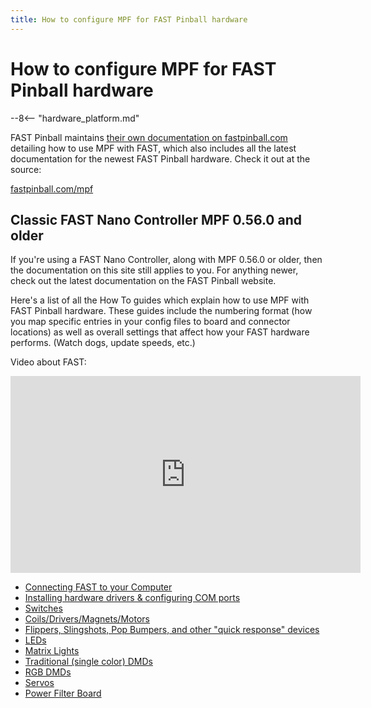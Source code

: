 ```yaml
---
title: How to configure MPF for FAST Pinball hardware
---
```


# How to configure MPF for FAST Pinball hardware

--8<-- "hardware_platform.md"

FAST Pinball maintains [their own documentation on fastpinball.com](https://fastpinball.com/mpf)
detailing how to use MPF with FAST, which also includes all the
latest documentation for the newest FAST Pinball hardware.
Check it out at the source:

[fastpinball.com/mpf](https://fastpinball.com/mpf)

## Classic FAST Nano Controller MPF 0.56.0 and older

If you're using a FAST Nano Controller, along with MPF 0.56.0 or
older, then the documentation on this site still applies to you.
For anything newer, check out the latest documentation on the
FAST Pinball website.

Here's a list of all the How To guides which explain how to use MPF
with FAST Pinball hardware. These guides include the numbering format
(how you map specific entries in your config files to board and
connector locations) as well as overall settings that affect how your
FAST hardware performs. (Watch dogs, update speeds, etc.)

Video about FAST:

<div class="video-wrapper">
<iframe width="560" height="315" src="https://www.youtube.com/embed/uS_dNWOL8mw" title="YouTube video player" frameborder="0" allow="accelerometer; autoplay; clipboard-write; encrypted-media; gyroscope; picture-in-picture" allowfullscreen></iframe>
</div>

* [Connecting FAST to your Computer](connecting.md)
* [Installing hardware drivers & configuring COM ports](config.md)
* [Switches](switches.md)
* [Coils/Drivers/Magnets/Motors](drivers.md)
* [Flippers, Slingshots, Pop Bumpers, and other "quick response" devices](hw_rules)
* [LEDs](leds.md)
* [Matrix Lights](lights.md)
* [Traditional (single color) DMDs](dmd.md)
* [RGB DMDs](rgb_dmd)
* [Servos](servos.md)
* [Power Filter Board](power_filter.md)
